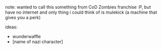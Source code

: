 note: wanted to call this something from CoD Zombies franchise :P, but have no internet and only thing i could think of is mulekick (a machine that gives you a perk)

ideas:
- wunderwaffle
- [name of nazi character]